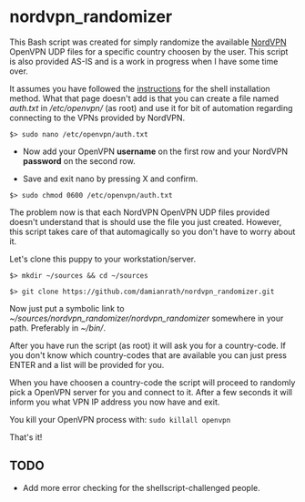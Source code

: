 # nordvpn_randomizer

This Bash script was created for simply randomize the available [NordVPN](https://nordvpn.com/) OpenVPN UDP files for a specific country choosen by the user. This script is also provided AS-IS and is a work in progress when I have some time over.

It assumes you have followed the [instructions](https://nordvpn.com/tutorials/linux/openvpn/) for the shell installation method. What that page doesn't add is that you can create a file named *auth.txt*  in */etc/openvpn/* (as root) and use it for bit of automation regarding connecting to the VPNs provided by NordVPN.

```
$> sudo nano /etc/openvpn/auth.txt
```

- Now add your OpenVPN **username** on the first row and your NordVPN **password** on the second row.

- Save and exit nano by pressing X and confirm.

```
$> sudo chmod 0600 /etc/openvpn/auth.txt
```

The problem now is that each NordVPN OpenVPN UDP files provided doesn't understand that is should use the file you just created. However, this script takes care of that automagically so you don't have to worry about it.


Let's clone this puppy to your workstation/server.

```
$> mkdir ~/sources && cd ~/sources

$> git clone https://github.com/damianrath/nordvpn_randomizer.git
```

Now just put a symbolic link to *~/sources/nordvpn_randomizer/nordvpn_randomizer* somewhere in your path. Preferably in *~/bin/*.


After you have run the script (as root) it will ask you for a country-code. If you don't know which country-codes that are available you can just press ENTER and a list will be provided for you.

When you have choosen a country-code the script will proceed to randomly pick a OpenVPN server for you and connect to it. After a few seconds it will inform you what VPN IP address you now have and exit.

You kill your OpenVPN process with:  `sudo killall openvpn`


That's it!



## TODO

- Add more error checking for the shellscript-challenged people.
